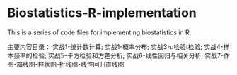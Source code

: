 # Biostatistics-R-implementation
This is a series of code files for implementing biostatistics in R.

主要内容目录：
实战1-统计数计算;
实战1-概率分布;
实战3-u检验t检验;
实战4-样本频率的检验;
实战5-卡方检验和方差分析;
实战6-线性回归与相关分析;
实战7-作图-箱线图-柱状图-折线图-线性回归直线图

